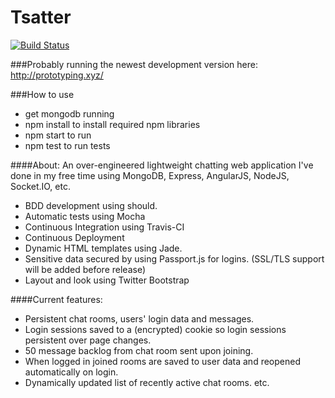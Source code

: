 Tsatter
=======

[![Build Status](https://travis-ci.org/Tsarpf/Tsatter.svg?branch=master)](https://magnum.travis-ci.com/Tsarpf/Tsatter)

###Probably running the newest development version here: http://prototyping.xyz/

###How to use
- get mongodb running
- npm install to install required npm libraries
- npm start to run
- npm test to run tests


####About:
An over-engineered lightweight chatting web application I've done in my free time using MongoDB, Express, AngularJS, NodeJS, Socket.IO, etc.

- BDD development using should.
- Automatic tests using Mocha
- Continuous Integration using Travis-CI
- Continuous Deployment
- Dynamic HTML templates using Jade.
- Sensitive data secured by using Passport.js for logins. (SSL/TLS support will be added before release)
- Layout and look using Twitter Bootstrap

####Current features:
- Persistent chat rooms, users' login data and messages.
- Login sessions saved to a (encrypted) cookie so login sessions persistent over page changes.
- 50 message backlog from chat room sent upon joining.
- When logged in joined rooms are saved to user data and reopened automatically on login.
- Dynamically updated list of recently active chat rooms.
etc.

